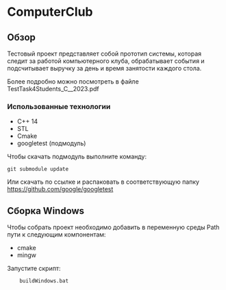 # ComputerClub
## Обзор
Тестовый проект представляет собой прототип системы, которая следит за работой компьютерного клуба,
обрабатывает события и подсчитывает выручку за день и время занятости каждого стола.

Более подробно можно посмотреть в файле TestTask4Students_C__2023.pdf

### Использованные технологии
- С++ 14
- STL
- Cmake
- googletest (подмодуль)

Чтобы скачать подмодуль выполните команду:

    git submodule update

Или скачать по ссылке и распаковать в соответствующую папку  
https://github.com/google/googletest

## Сборка Windows
Чтобы собрать проект необходимо добавить в переменную среды Path пути к следующим компонентам:
- сmake
- mingw

Запустите скрипт:

        buildWindows.bat
